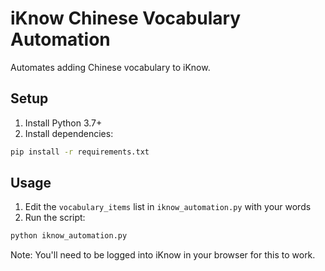 # iKnow Chinese Vocabulary Automation

Automates adding Chinese vocabulary to iKnow.

## Setup

1. Install Python 3.7+
2. Install dependencies:
```bash
pip install -r requirements.txt
```

## Usage

1. Edit the `vocabulary_items` list in `iknow_automation.py` with your words
2. Run the script:
```bash
python iknow_automation.py
```

Note: You'll need to be logged into iKnow in your browser for this to work. 